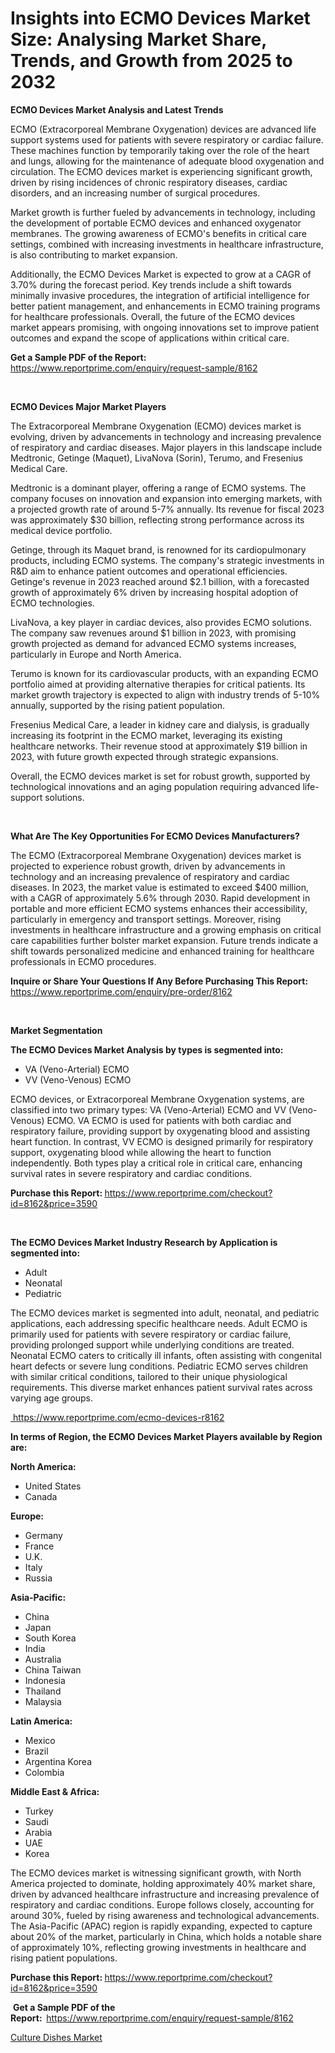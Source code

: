 <p><h1>Insights into ECMO Devices Market Size: Analysing Market Share, Trends, and Growth from 2025 to 2032</h1></p><p><strong>ECMO Devices Market Analysis and Latest Trends</strong></p>
<p><p>ECMO (Extracorporeal Membrane Oxygenation) devices are advanced life support systems used for patients with severe respiratory or cardiac failure. These machines function by temporarily taking over the role of the heart and lungs, allowing for the maintenance of adequate blood oxygenation and circulation. The ECMO devices market is experiencing significant growth, driven by rising incidences of chronic respiratory diseases, cardiac disorders, and an increasing number of surgical procedures.</p><p>Market growth is further fueled by advancements in technology, including the development of portable ECMO devices and enhanced oxygenator membranes. The growing awareness of ECMO's benefits in critical care settings, combined with increasing investments in healthcare infrastructure, is also contributing to market expansion.</p><p>Additionally, the ECMO Devices Market is expected to grow at a CAGR of 3.70% during the forecast period. Key trends include a shift towards minimally invasive procedures, the integration of artificial intelligence for better patient management, and enhancements in ECMO training programs for healthcare professionals. Overall, the future of the ECMO devices market appears promising, with ongoing innovations set to improve patient outcomes and expand the scope of applications within critical care.</p></p>
<p><strong>Get a Sample PDF of the Report:&nbsp;</strong> <a href="https://www.reportprime.com/enquiry/request-sample/8162?utm_campaign=2782&utm_medium=2&utm_source=Github&utm_content=ia&utm_term=19032025&utm_id=ecmo-devices">https://www.reportprime.com/enquiry/request-sample/8162</a></p>
<p>&nbsp;</p>
<p><strong>ECMO Devices Major Market Players</strong></p>
<p><p>The Extracorporeal Membrane Oxygenation (ECMO) devices market is evolving, driven by advancements in technology and increasing prevalence of respiratory and cardiac diseases. Major players in this landscape include Medtronic, Getinge (Maquet), LivaNova (Sorin), Terumo, and Fresenius Medical Care. </p><p>Medtronic is a dominant player, offering a range of ECMO systems. The company focuses on innovation and expansion into emerging markets, with a projected growth rate of around 5-7% annually. Its revenue for fiscal 2023 was approximately $30 billion, reflecting strong performance across its medical device portfolio.</p><p>Getinge, through its Maquet brand, is renowned for its cardiopulmonary products, including ECMO systems. The company's strategic investments in R&D aim to enhance patient outcomes and operational efficiencies. Getinge's revenue in 2023 reached around $2.1 billion, with a forecasted growth of approximately 6% driven by increasing hospital adoption of ECMO technologies.</p><p>LivaNova, a key player in cardiac devices, also provides ECMO solutions. The company saw revenues around $1 billion in 2023, with promising growth projected as demand for advanced ECMO systems increases, particularly in Europe and North America.</p><p>Terumo is known for its cardiovascular products, with an expanding ECMO portfolio aimed at providing alternative therapies for critical patients. Its market growth trajectory is expected to align with industry trends of 5-10% annually, supported by the rising patient population.</p><p>Fresenius Medical Care, a leader in kidney care and dialysis, is gradually increasing its footprint in the ECMO market, leveraging its existing healthcare networks. Their revenue stood at approximately $19 billion in 2023, with future growth expected through strategic expansions.</p><p>Overall, the ECMO devices market is set for robust growth, supported by technological innovations and an aging population requiring advanced life-support solutions.</p></p>
<p>&nbsp;</p>
<p><strong>What Are The Key Opportunities For ECMO Devices Manufacturers?</strong></p>
<p><p>The ECMO (Extracorporeal Membrane Oxygenation) devices market is projected to experience robust growth, driven by advancements in technology and an increasing prevalence of respiratory and cardiac diseases. In 2023, the market value is estimated to exceed $400 million, with a CAGR of approximately 5.6% through 2030. Rapid development in portable and more efficient ECMO systems enhances their accessibility, particularly in emergency and transport settings. Moreover, rising investments in healthcare infrastructure and a growing emphasis on critical care capabilities further bolster market expansion. Future trends indicate a shift towards personalized medicine and enhanced training for healthcare professionals in ECMO procedures.</p></p>
<p><strong>Inquire or Share Your Questions If Any Before Purchasing This Report:</strong> <a href="https://www.reportprime.com/enquiry/pre-order/8162?utm_campaign=2782&utm_medium=2&utm_source=Github&utm_content=ia&utm_term=19032025&utm_id=ecmo-devices">https://www.reportprime.com/enquiry/pre-order/8162</a></p>
<p>&nbsp;</p>
<p><strong>Market Segmentation</strong></p>
<p><strong>The ECMO Devices Market Analysis by types is segmented into:</strong></p>
<p><ul><li>VA (Veno-Arterial) ECMO</li><li>VV (Veno-Venous) ECMO</li></ul></p>
<p><p>ECMO devices, or Extracorporeal Membrane Oxygenation systems, are classified into two primary types: VA (Veno-Arterial) ECMO and VV (Veno-Venous) ECMO. VA ECMO is used for patients with both cardiac and respiratory failure, providing support by oxygenating blood and assisting heart function. In contrast, VV ECMO is designed primarily for respiratory support, oxygenating blood while allowing the heart to function independently. Both types play a critical role in critical care, enhancing survival rates in severe respiratory and cardiac conditions.</p></p>
<p><strong>Purchase this Report:&nbsp;</strong><a href="https://www.reportprime.com/checkout?id=8162&price=3590&utm_campaign=2782&utm_medium=2&utm_source=Github&utm_content=ia&utm_term=19032025&utm_id=ecmo-devices">https://www.reportprime.com/checkout?id=8162&price=3590</a></p>
<p>&nbsp;</p>
<p><strong>The ECMO Devices Market Industry Research by Application is segmented into:</strong></p>
<p><ul><li>Adult</li><li>Neonatal</li><li>Pediatric</li></ul></p>
<p><p>The ECMO devices market is segmented into adult, neonatal, and pediatric applications, each addressing specific healthcare needs. Adult ECMO is primarily used for patients with severe respiratory or cardiac failure, providing prolonged support while underlying conditions are treated. Neonatal ECMO caters to critically ill infants, often assisting with congenital heart defects or severe lung conditions. Pediatric ECMO serves children with similar critical conditions, tailored to their unique physiological requirements. This diverse market enhances patient survival rates across varying age groups.</p></p>
<p><a href="https://www.reportprime.com/ecmo-devices-r8162?utm_campaign=2782&utm_medium=2&utm_source=Github&utm_content=ia&utm_term=19032025&utm_id=ecmo-devices">&nbsp;https://www.reportprime.com/ecmo-devices-r8162</a></p>
<p><strong>In terms of Region, the ECMO Devices Market Players available by Region are:</strong></p>
<p>
    <p> <strong> North America: </strong>
        <ul>
            <li>United States</li>
            <li>Canada</li>
        </ul>
        </p> 
    <p> <strong> Europe: </strong>
        <ul>
            <li>Germany</li>
            <li>France</li>
            <li>U.K.</li>
            <li>Italy</li>
            <li>Russia</li>
        </ul>
        </p> 
    <p> <strong> Asia-Pacific: </strong>
        <ul>
            <li>China</li>
            <li>Japan</li>
            <li>South Korea</li>
            <li>India</li>
            <li>Australia</li>
            <li>China Taiwan</li>
            <li>Indonesia</li>
            <li>Thailand</li>
            <li>Malaysia</li>
        </ul>
        </p> 
    <p> <strong> Latin America: </strong>
        <ul>
            <li>Mexico</li>
            <li>Brazil</li>
            <li>Argentina Korea</li>
            <li>Colombia</li>
        </ul>
        </p> 
    <p> <strong> Middle East & Africa: </strong>
        <ul>
            <li>Turkey</li>
            <li>Saudi</li>
            <li>Arabia</li>
            <li>UAE</li>
            <li>Korea</li>
        </ul>
    </p>
    </p>
<p><p>The ECMO devices market is witnessing significant growth, with North America projected to dominate, holding approximately 40% market share, driven by advanced healthcare infrastructure and increasing prevalence of respiratory and cardiac conditions. Europe follows closely, accounting for around 30%, fueled by rising awareness and technological advancements. The Asia-Pacific (APAC) region is rapidly expanding, expected to capture about 20% of the market, particularly in China, which holds a notable share of approximately 10%, reflecting growing investments in healthcare and rising patient populations.</p></p>
<p><strong>Purchase this Report: </strong><a href="https://www.reportprime.com/checkout?id=8162&price=3590&utm_campaign=2782&utm_medium=2&utm_source=Github&utm_content=ia&utm_term=19032025&utm_id=ecmo-devices">https://www.reportprime.com/checkout?id=8162&price=3590</a></p>
<p>&nbsp;<strong>Get a Sample PDF of the Report:&nbsp;&nbsp;</strong><a href="https://www.reportprime.com/enquiry/request-sample/8162?utm_campaign=2782&utm_medium=2&utm_source=Github&utm_content=ia&utm_term=19032025&utm_id=ecmo-devices">https://www.reportprime.com/enquiry/request-sample/8162</a></p>
<p><strong></strong></p>
<p><p><a href="https://github.com/kaddahblejc/Market-Research-Report-List-1/blob/main/culture-dishes-market.md?utm_campaign=2782&utm_medium=2&utm_source=Github&utm_content=ia&utm_term=19032025&utm_id=ecmo-devices">Culture Dishes Market</a></p></p>